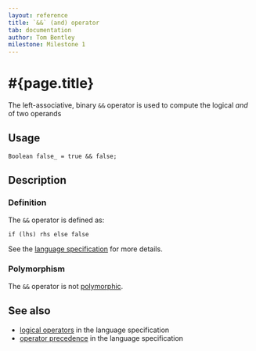 ```yaml
---
layout: reference
title: `&&` (and) operator
tab: documentation
author: Tom Bentley
milestone: Milestone 1
---
```


# #{page.title}

The left-associative, binary `&&` operator is used to compute the 
logical *and* of two operands

## Usage 

    Boolean false_ = true && false;

## Description

### Definition

The `&&` operator is defined as:

    if (lhs) rhs else false

See the [language specification](#{site.urls.spec}#logicaloperators) for 
more details.

### Polymorphism

The `&&` operator is not [polymorphic](/documentation/reference/operator/operator-polymorphism).

## See also

* [logical operators](#{site.urls.spec}#logicaloperators) in the 
  language specification
* [operator precedence](#{site.urls.spec}#operatorprecedence) in the 
  language specification

